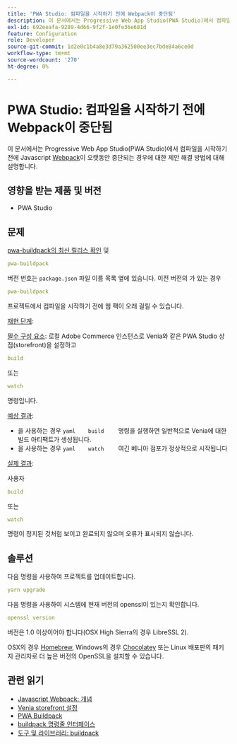 ```yaml
---
title: 'PWA Studio: 컴파일을 시작하기 전에 Webpack이 중단됨'
description: 이 문서에서는 Progressive Web App Studio(PWA Studio)에서 컴파일을 시작하기 전에 Javascript [Webpack](https://magento.github.io/pwa-studio/technologies/tools-libraries/#webpack)이 오랫동안 중단되는 경우에 대한 제안 해결 방법에 대해 설명합니다.
exl-id: 692eeafa-9289-4d66-9f2f-1e0fe36e681d
feature: Configuration
role: Developer
source-git-commit: 1d2e0c1b4a8e3d79a362500ee3ec7bde84a6ce0d
workflow-type: tm+mt
source-wordcount: '270'
ht-degree: 0%

---
```


# PWA Studio: 컴파일을 시작하기 전에 Webpack이 중단됨

이 문서에서는 Progressive Web App Studio(PWA Studio)에서 컴파일을 시작하기 전에 Javascript [Webpack](https://magento.github.io/pwa-studio/technologies/tools-libraries/#webpack)이 오랫동안 중단되는 경우에 대한 제안 해결 방법에 대해 설명합니다.

## 영향을 받는 제품 및 버전

* PWA Studio

## 문제

[pwa-buildpack의 최신 릴리스 확인](https://github.com/magento/pwa-studio/tree/master/packages/pwa-buildpack) 및

```yaml
pwa-buildpack
```

버전 번호는 `package.json` 파일 이름 목록 옆에 있습니다. 이전 버전의 가 있는 경우

```yaml
pwa-buildpack
```

프로젝트에서 컴파일을 시작하기 전에 웹 팩이 오래 걸릴 수 있습니다.

<u>재현 단계</u>:

<u>필수 구성 요소</u>: 로컬 Adobe Commerce 인스턴스로 Venia와 같은 PWA Studio 상점(storefront)을 설정하고

```yaml
build
```

또는

```yaml
watch
```

명령입니다.

<u>예상 결과</u>:

* 을 사용하는 경우    ```yaml    build    ```    명령을 실행하면 일반적으로 Venia에 대한 빌드 아티팩트가 생성됩니다.
* 을 사용하는 경우    ```yaml    watch    ```    여긴 베니아 점포가 정상적으로 시작됩니다

<u>실제 결과</u>:

사용자

```yaml
build
```

또는

```yaml
watch
```

명령이 정지된 것처럼 보이고 완료되지 않으며 오류가 표시되지 않습니다.

## 솔루션

다음 명령을 사용하여 프로젝트를 업데이트합니다.

```yaml
yarn upgrade
```

다음 명령을 사용하여 시스템에 현재 버전의 openssl이 있는지 확인합니다.

```yaml
openssl version
```

버전은 1.0 이상이어야 합니다(OSX High Sierra의 경우 LibreSSL 2).

OSX의 경우 [Homebrew](https://brew.sh/), Windows의 경우 [Chocolatey](https://chocolatey.org/) 또는 Linux 배포판의 패키지 관리자로 더 높은 버전의 OpenSSL을 설치할 수 있습니다.

## 관련 읽기

* [Javascript Webpack: 개념](https://webpack.js.org/concepts/)
* [Venia storefront 설정](https://magento.github.io/pwa-studio/venia-pwa-concept/setup/)
* [PWA Buildpack](https://magento.github.io/pwa-studio/pwa-buildpack/)
* [buildpack 명령줄 인터페이스](https://magento.github.io/pwa-studio/pwa-buildpack/reference/buildpack-cli/)
* [도구 및 라이브러리: buildpack](https://magento.github.io/pwa-studio/technologies/tools-libraries/#webpack)
